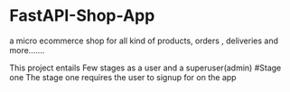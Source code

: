 # FastAPI-Shop-App
a micro ecommerce shop for all kind of products, orders , deliveries and more.......

This project entails Few stages as a user and a superuser(admin)
#Stage one 
The stage one requires the user to signup for on the app
